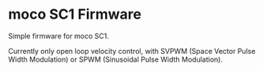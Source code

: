 # moco SC1 Firmware

Simple firmware for moco SC1.

Currently only open loop velocity control, with SVPWM (Space Vector Pulse Width Modulation) or SPWM (Sinusoidal Pulse Width Modulation).
